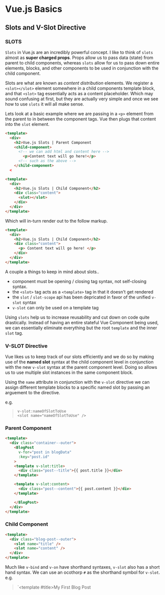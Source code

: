 # Vue.js Basics

## **Slots and V-Slot Directive**

### **SLOTS**

`Slots` in Vue.js are an incredibly powerful concept. I like to think of `slots` almost as **super charged props**. Props allow us to pass data (state) from parent to child components, whereas `slots` allow for us to pass down entire elements, blocks, and other components to be used in conjunction with the child component.

Slots are what are known as _content distribution_ elements. We register a `<slot></slot>` element somewhere in a child components template block, and that `<slot>` tag essentially acts as a content placeholder. Which may sound confusing at first, but they are actually very simple and once we see how to use `slots` it will all make sense.

Lets look at a basic example where we are passing in a `<p>` element from the parent to in between the component tags. Vue then plugs that content into the `slot` element.

```html
<template>
  <div>
    <h2>Vue.js Slots | Parent Component
    <child-component>
      <!-- we can add html and content here -->
        <p>Content text will go here!</p>
      <!-- such as the above -->
    </child-component>
  <
```

```html
<template>
  <div>
    <h2>Vue.js Slots | Child Component</h2>
    <div class="content">
      <slot></slot>
    </div>
  </div>
</template>
```

Which will in-turn render out to the follow markup.

```html
<template>
  <div>
    <h2>Vue.js Slots | Child Component</h2>
    <div class="content">
      <p> Content text will go here! </p>
    </div>
  </div>
</template>
```

A couple a things to keep in mind about slots..

- component must be opening / closing tag syntax, not self-closing syntax.
- the `<slot>` tag acts as a `<template>` tag in that it doesn't get rendered
- the `slot` / `slot-scope` api has been depricated in favor of the unified `v-slot` syntax
- `v-slot` can only be used on a template tag

Using `slots` help us to increase reusability and cut down on code quite drastically. Instead of having an entire stateful Vue Component being used, we can essentially eliminate everything but the root `template` and the inner `slot` tag.

### **V-SLOT Directive**

Vue likes us to keep track of our slots efficiently and we do so by making use of the **named slot** syntax at the child component level in conjunction with the new `v-slot` syntax at the parent component level. Doing so allows us to use multiple slot instances in the same component block.

Using the `name` attribute in conjunction with the `v-slot` directive we can assign different template blocks to a specific named slot by passing an arguement to the directive.

e.g.

> `v-slot:nameOfSlotToUse`  
`<slot name="nameOfSlotToUse" />`

### Parent Component

```html
<template>
  <div class="container--outer">
    <BlogPost
      v-for="post in blogData"
      :key="post.id"
    >
    <template v-slot:title>
      <div class="post--title">{{ post.title }}</div>
    </template>

    <template v-slot:content>
      <div class="post--content">{{ post.content }}</div>
    </template>

    </BlogPost>
  </div>
</template>
```

### Child Component

```html
<template>
  <div class="blog-post--outer">
    <slot name="title" />
    <slot name="content" />
  </div>
</template>
```

Much like `v-bind` and `v-on` have shorthand syntaxes, `v-slot` also has a short hand syntax. We can use an ocothorp `#` as the shorthand symbol for `v-slot`.  
e.g.

> `<template #title>My First Blog Post</template>

